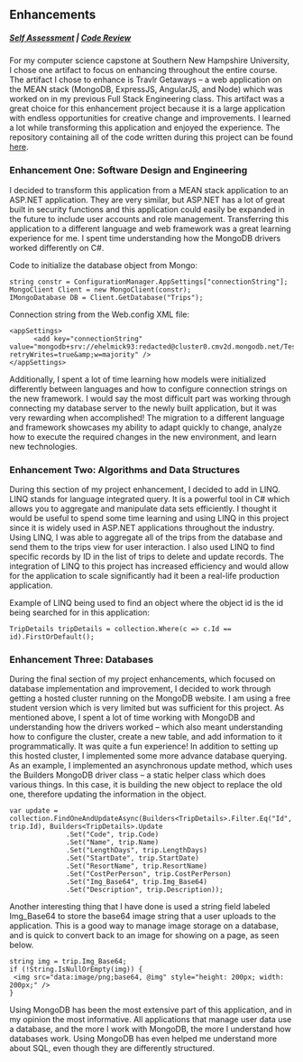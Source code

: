 ## Enhancements

##### [Self Assessment](https://edwardhelmick.github.io/index.html)  |  [Code Review](https://edwardhelmick.github.io/CodeReview.html)

For my computer science capstone at Southern New Hampshire University, I chose one artifact to focus on enhancing throughout the entire course. The artifact I chose to enhance is Travlr Getaways – a web application on the MEAN stack (MongoDB, ExpressJS, AngularJS, and Node) which was worked on in my previous Full Stack Engineering class. This artifact was a great choice for this enhancement project because it is a large application with endless opportunities for creative change and improvements. I learned a lot while transforming this application and enjoyed the experience. The repository containing all of the code written during this project can be found [here](https://github.com/edwardhelmick/Capstone).

### Enhancement One: Software Design and Engineering

I decided to transform this application from a MEAN stack application to an ASP.NET application. They are very similar, but ASP.NET has a lot of great built in security functions and this application could easily be expanded in the future to include user accounts and role management. Transferring this application to a different language and web framework was a great learning experience for me. I spent time understanding how the MongoDB drivers worked differently on C#.

Code to initialize the database object from Mongo:

```
string constr = ConfigurationManager.AppSettings["connectionString"];
MongoClient Client = new MongoClient(constr);
IMongoDatabase DB = Client.GetDatabase("Trips");
```

Connection string from the Web.config XML file:

```
<appSettings>
      <add key="connectionString" value="mongodb+srv://ehelmick93:redacted@cluster0.cmv2d.mongodb.net/Testdatabase?retryWrites=true&amp;w=majority" />
</appSettings>
```

Additionally, I spent a lot of time learning how models were initialized differently between languages and how to configure connection strings on the new framework. I would say the most difficult part was working through connecting my database server to the newly built application, but it was very rewarding when accomplished! The migration to a different language and framework showcases my ability to adapt quickly to change, analyze how to execute the required changes in the new environment, and learn new technologies.

### Enhancement Two: Algorithms and Data Structures

During this section of my project enhancement, I decided to add in LINQ. LINQ stands for language integrated query. It is a powerful tool in C# which allows you to aggregate and manipulate data sets efficiently. I thought it would be useful to spend some time learning and using LINQ in this project since it is widely used in ASP.NET applications throughout the industry. Using LINQ, I was able to aggregate all of the trips from the database and send them to the trips view for user interaction. I also used LINQ to find specific records by ID in the list of trips to delete and update records. The integration of LINQ to this project has increased efficiency and would allow for the application to scale significantly had it been a real-life production application.

Example of LINQ being used to find an object where the object id is the id being searched for in this application:
```
TripDetails tripDetails = collection.Where(c => c.Id == id).FirstOrDefault();
```

### Enhancement Three: Databases

During the final section of my project enhancements, which focused on database implementation and improvement, I decided to work through getting a hosted cluster running on the MongoDB website. I am using a free student version which is very limited but was sufficient for this project. As mentioned above, I spent a lot of time working with MongoDB and understanding how the drivers worked – which also meant understanding how to configure the cluster, create a new table, and add information to it programmatically. It was quite a fun experience! In addition to setting up this hosted cluster, I implemented some more advance database querying. As an example, I implemented an asynchronous update method, which uses the Builders MongoDB driver class – a static helper class which does various things. In this case, it is building the new object to replace the old one, therefore updating the information in the object.

```
var update = collection.FindOneAndUpdateAsync(Builders<TripDetails>.Filter.Eq("Id", trip.Id), Builders<TripDetails>.Update
              .Set("Code", trip.Code)
              .Set("Name", trip.Name)                    
              .Set("LengthDays", trip.LengthDays)
              .Set("StartDate", trip.StartDate)
              .Set("ResortName", trip.ResortName)
              .Set("CostPerPerson", trip.CostPerPerson)
              .Set("Img_Base64", trip.Img_Base64)
              .Set("Description", trip.Description));
```
Another interesting thing that I have done is used a string field labeled Img_Base64 to store the base64 image string that a user uploads to the application. This is a good way to manage image storage on a database, and is quick to convert back to an image for showing on a page, as seen below.

```
string img = trip.Img_Base64;
if (!String.IsNullOrEmpty(img)) {
 <img src="data:image/png;base64, @img" style="height: 200px; width: 200px;" />
}
```

Using MongoDB has been the most extensive part of this application, and in my opinion the most informative. All applications that manage user data use a database, and the more I work with MongoDB, the more I understand how databases work. Using MongoDB has even helped me understand more about SQL, even though they are differently structured.
